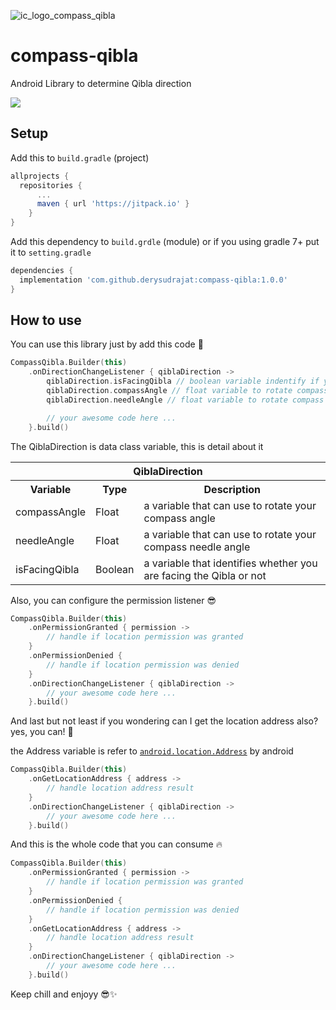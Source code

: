 ![ic_logo_compass_qibla](https://user-images.githubusercontent.com/32610660/174967545-952b7ceb-1ead-4a1c-81af-bd18de4b2482.png)

# compass-qibla
Android Library to determine Qibla direction

[![](https://jitpack.io/v/derysudrajat/compass-qibla.svg)](https://jitpack.io/#derysudrajat/compass-qibla)


## Setup

Add this to `build.gradle` (project)

```gradle
allprojects {
  repositories {
      ...
      maven { url 'https://jitpack.io' }
    }
}
```

Add this dependency to `build.grdle` (module) or if you using gradle 7+ put it to `setting.gradle`
```gradle
dependencies {
  implementation 'com.github.derysudrajat:compass-qibla:1.0.0'
}
```

## How to use
You can use this library just by add this code 🥳
```kotlin
CompassQibla.Builder(this)
    .onDirectionChangeListener { qiblaDirection -> 
        qiblaDirection.isFacingQibla // boolean variable indentify if you facing qibla
        qiblaDirection.compassAngle // float variable to rotate compass
        qiblaDirection.needleAngle // float variable to rotate compass needle

        // your awesome code here ...
    }.build()
```
The QiblaDirection is data class variable, this is detail about it
<table style="width:100%">
  <tr>
    <th colspan="3">QiblaDirection</th>
  </tr>
  <tr>
    <th>Variable</th>
    <th>Type</th>
    <th>Description</th>
  </tr>
    <tr>
    <td>compassAngle</th>
    <td>Float</th>
    <td>a variable that can use to rotate your compass angle</th>
  </tr>
    </tr>
    <tr>
    <td>needleAngle</th>
    <td>Float</th>
    <td>a variable that can use to rotate your compass needle angle</th>
  </tr>
  <tr>
    <td>isFacingQibla</th>
    <td>Boolean</th>
    <td>a variable that identifies whether you are facing the Qibla or not</th>
  </tr>
</table>

Also, you can configure the permission listener 😎
```kotlin
CompassQibla.Builder(this)
    .onPermissionGranted { permission ->
        // handle if location permission was granted
    }
    .onPermissionDenied { 
        // handle if location permission was denied
    }
    .onDirectionChangeListener { qiblaDirection -> 
        // your awesome code here ...
    }.build()
```

And last but not least if you wondering can I get the location address also? yes, you can! 👀

the Address variable is refer to [`android.location.Address`](https://developer.android.com/reference/android/location/Address) by android
```kotlin
CompassQibla.Builder(this)
    .onGetLocationAddress { address ->
        // handle location address result
    }
    .onDirectionChangeListener { qiblaDirection -> 
        // your awesome code here ...
    }.build()
```

And this is the whole code that you can consume 🔥
```kotlin
CompassQibla.Builder(this)
    .onPermissionGranted { permission ->
        // handle if location permission was granted
    }
    .onPermissionDenied {
        // handle if location permission was denied
    }
    .onGetLocationAddress { address ->
        // handle location address result
    }
    .onDirectionChangeListener { qiblaDirection ->
        // your awesome code here ...
    }.build()
```

Keep chill and enjoyy 😎✨
